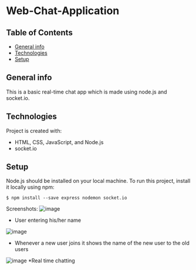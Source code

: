 # Web-Chat-Application

## Table of Contents
* [General info](#general-info)
* [Technologies](#technologies)
* [Setup](#setup)

## General info
This is a basic real-time chat app which is made using node.js and socket.io.

## Technologies
Project is created with:
*  HTML, CSS, JavaScript, and Node.js
* socket.io

## Setup
Node.js should be installed on your local machine.
To run this project, install it locally using npm:
```
$ npm install --save express nodemon socket.io
```
Screenshots:
![image](https://user-images.githubusercontent.com/66257555/183249309-8339ee6f-a089-4b57-9ad0-4de0d99b86fd.png)
* User entering his/her name

![image](https://user-images.githubusercontent.com/66257555/183249367-2df08dbe-1c8c-419e-84a0-a765d214dabe.png)
* Whenever a new user joins it shows the name of the new user to the old users

![image](https://user-images.githubusercontent.com/66257555/183249395-b00e4459-cd39-4d25-a3b4-98da7789b454.png)
*Real time chatting

